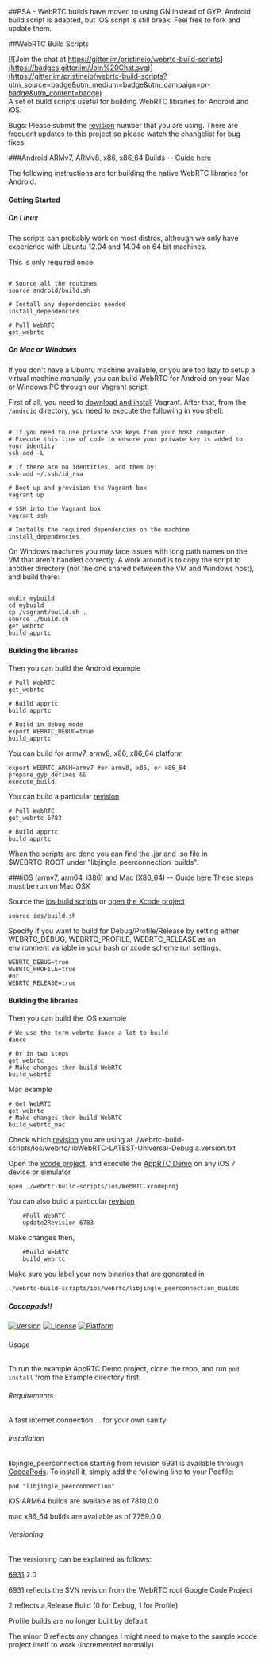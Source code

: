 ##PSA - WebRTC builds have moved to using GN instead of GYP. Android build script is adapted, but iOS script is still break. Feel free to fork and update them.

##WebRTC Build Scripts

[![Join the chat at https://gitter.im/pristineio/webrtc-build-scripts](https://badges.gitter.im/Join%20Chat.svg)](https://gitter.im/pristineio/webrtc-build-scripts?utm_source=badge&utm_medium=badge&utm_campaign=pr-badge&utm_content=badge)</br>
A set of build scripts useful for building WebRTC libraries for Android and iOS.

Bugs: Please submit the [revision](https://code.google.com/p/webrtc/source/list) number that you are using. There are frequent updates to this project so please watch the changelist for bug fixes.

###Android ARMv7, ARMv8, x86, x86_64 Builds -- [Guide here](http://tech.pristine.io/build-android-apprtc/)

The following instructions are for building the native WebRTC libraries for Android.


#### Getting Started
##### On Linux
The scripts can probably work on most distros, although we only have experience with Ubuntu 12.04 and 14.04 on 64 bit machines.

This is only required once.
```shell

# Source all the routines
source android/build.sh

# Install any dependencies needed
install_dependencies

# Pull WebRTC
get_webrtc
```

##### On Mac or Windows
If you don't have a Ubuntu machine available, or you are too lazy to setup a virtual machine manually, you can build WebRTC for Android on your Mac or Windows PC through our Vagrant script.

First of all, you need to [download and install](http://www.vagrantup.com/downloads.html) Vagrant. After that, from the `/android` directory, you need to execute the following in you shell:

```shell

# If you need to use private SSH keys from your host computer 
# Execute this line of code to ensure your private key is added to your identity
ssh-add -L

# If there are no identities, add them by:
ssh-add ~/.ssh/id_rsa

# Boot up and provision the Vagrant box
vagrant up

# SSH into the Vagrant box
vagrant ssh

# Installs the required dependencies on the machine
install_dependencies

```
On Windows machines you may face issues with long path names on the VM that aren't handled correctly. A work around is to copy the script to another directory (not the one shared between the VM and Windows host), and build there:

```shell

mkdir mybuild
cd mybuild
cp /vagrant/build.sh .
source ./build.sh
get_webrtc
build_apprtc

```

#### Building the libraries

Then you can build the Android example

```shell
# Pull WebRTC
get_webrtc

# Build apprtc
build_apprtc

# Build in debug mode
export WEBRTC_DEBUG=true
build_apprtc
```

You can build for armv7, armv8, x86, x86_64 platform

```shell
export WEBRTC_ARCH=armv7 #or armv8, x86, or x86_64
prepare_gyp_defines &&
execute_build
```

You can build a particular [revision](https://code.google.com/p/webrtc/source/list)

```shell
# Pull WebRTC
get_webrtc 6783

# Build apprtc
build_apprtc
```

When the scripts are done you can find the .jar and .so file in $WEBRTC_ROOT under "libjingle\_peerconnection\_builds".



###iOS (armv7, arm64, i386) and Mac (X86_64) -- [Guide here](http://tech.pristine.io/build-ios-apprtc/)
These steps must be run on Mac OSX

Source the [ios build scripts](https://github.com/pristineio/webrtc-build-scripts/blob/master/ios/build.sh) or  [open the Xcode project](https://github.com/pristineio/webrtc-build-scripts/tree/master/ios/WebRTC.xcodeproj)

```shell
source ios/build.sh
```

Specify if you want to build for Debug/Profile/Release by setting either WEBRTC_DEBUG, WEBRTC_PROFILE, WEBRTC_RELEASE as an environment variable in your bash or xcode scheme run settings.
```shell
WEBRTC_DEBUG=true
WEBRTC_PROFILE=true 
#or
WEBRTC_RELEASE=true
```


#### Building the libraries

Then you can build the iOS example
```shell
# We use the term webrtc dance a lot to build 
dance

# Or in two steps
get_webrtc
# Make changes then build WebRTC
build_webrtc
```
Mac example
```shell
# Get WebRTC
get_webrtc
# Make changes then build WebRTC
build_webrtc_mac
```


Check which [revision](https://code.google.com/p/webrtc/source/list) you are using at ./webrtc-build-scripts/ios/webrtc/libWebRTC-LATEST-Universal-Debug.a.version.txt


Open the [xcode project](https://github.com/pristineio/webrtc-build-scripts/tree/master/ios/WebRTC.xcodeproj), and execute the [AppRTC Demo](https://code.google.com/p/webrtc/source/browse/#svn%2Ftrunk%2Ftalk%2Fexamples%2Fobjc%2FAppRTCDemo) on any iOS 7 device or simulator
```shell
open ./webrtc-build-scripts/ios/WebRTC.xcodeproj
```

You can also build a particular [revision](https://code.google.com/p/webrtc/source/list)
```shell
    #Pull WebRTC
    update2Revision 6783
```
Make changes then,
```shell
    #Build WebRTC
    build_webrtc
```
Make sure you label your new binaries that are generated in 
```shell
./webrtc-build-scripts/ios/webrtc/libjingle_peerconnection_builds 
```

##### Cocoapods!!
[![Version](https://img.shields.io/cocoapods/v/libjingle_peerconnection.svg?style=flat)](http://cocoadocs.org/docsets/libjingle_peerconnection)
[![License](https://img.shields.io/cocoapods/l/libjingle_peerconnection.svg?style=flat)](http://cocoadocs.org/docsets/libjingle_peerconnection)
[![Platform](https://img.shields.io/cocoapods/p/libjingle_peerconnection.svg?style=flat)](http://cocoadocs.org/docsets/libjingle_peerconnection)

###### Usage

To run the example AppRTC Demo project, clone the repo, and run `pod install` from the Example directory first.

###### Requirements
A fast internet connection.... for your own sanity

###### Installation

libjingle_peerconnection starting from revision 6931 is available through [CocoaPods](http://cocoapods.org). To install
it, simply add the following line to your Podfile:

    pod "libjingle_peerconnection"

iOS  ARM64 builds are available as of 7810.0.0

mac x86_64 builds are available as of 7759.0.0


###### Versioning

The versioning can be explained as follows:

 
[6931](https://code.google.com/p/webrtc/source/detail?r=6931).2.0 

6931 reflects the SVN revision from the WebRTC root Google Code Project

2 reflects a Release Build (0 for Debug, 1 for Profile)

Profile builds are no longer built by default

The minor 0 reflects any changes I might need to make to the sample xcode project itself to work (incremented normally)


